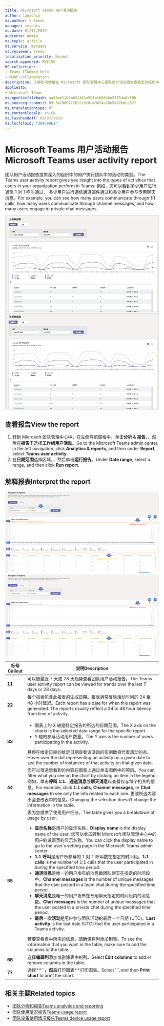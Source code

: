 ```yaml
---
title: Microsoft Teams 用户活动报告
author: LanaChin
ms.author: v-lanac
manager: serdars
ms.date: 01/11/2019
audience: Admin
ms.topic: article
ms.service: msteams
ms.reviewer: svemu
localization_priority: Normal
search.appverid: MET150
MS.collection:
- Teams_ITAdmin_Help
- M365-collaboration
description: 了解如何使用在 Microsoft 团队管理中心团队用户活动报告查看您的组织中的用户如何使用团队。
appliesto:
- Microsoft Teams
ms.openlocfilehash: aa13ee11b9a622461e501a1b004be5ff54e8cf0b
ms.sourcegitcommit: 85c34280977fb2c15c8a43874a20e9492bdca57f
ms.translationtype: MT
ms.contentlocale: zh-CN
ms.lasthandoff: 03/07/2019
ms.locfileid: "30459961"
---
```

# <a name="microsoft-teams-user-activity-report"></a><span data-ttu-id="a1228-103">Microsoft Teams 用户活动报告</span><span class="sxs-lookup"><span data-stu-id="a1228-103">Microsoft Teams user activity report</span></span>

<span data-ttu-id="a1228-104">团队用户活动报告提供深入的组织中的用户执行团队中的活动的类型。</span><span class="sxs-lookup"><span data-stu-id="a1228-104">The Teams user activity report gives you insight into the types of activities that users in your organization perform in Teams.</span></span> <span data-ttu-id="a1228-105">例如，您可以看到多少用户进行通信 1 对 1 呼叫通过、 多少用户进行通信通道邮件通过和多少用户参与专用聊天消息。</span><span class="sxs-lookup"><span data-stu-id="a1228-105">For example, you can see how many users communicate through 1:1 calls, how many users communicate through channel messages, and how many users engage in private chat messages.</span></span>

<span data-ttu-id="a1228-106">![团队用户活动报告中的 Microsoft 团队管理中心的屏幕截图](../media/teams-reports-user-activity.png "团队用户活动报告中的 Microsoft 团队管理中心的屏幕截图")</span><span class="sxs-lookup"><span data-stu-id="a1228-106">![Screen shot of the Teams user activity report in the Microsoft Teams admin center](../media/teams-reports-user-activity.png "Screen shot of the Teams user activity report in the Microsoft Teams admin center")</span></span>

## <a name="view-the-report"></a><span data-ttu-id="a1228-107">查看报告</span><span class="sxs-lookup"><span data-stu-id="a1228-107">View the report</span></span>

1. <span data-ttu-id="a1228-108">转到 Microsoft 团队管理中心中，在左侧导航窗格中，单击**分析 & 报告**，，然后在**报告**下选择**工作组用户活动**。</span><span class="sxs-lookup"><span data-stu-id="a1228-108">Go to the Microsoft Teams admin center, in the left navigation, click **Analytics & reports**, and then under **Report**, select **Teams user activity**.</span></span> 
2. <span data-ttu-id="a1228-109">在**日期范围**选择区域，，然后单击**运行报告**。</span><span class="sxs-lookup"><span data-stu-id="a1228-109">Under **Date range**, select a range, and then click **Run report**.</span></span> 

## <a name="interpret-the-report"></a><span data-ttu-id="a1228-110">解释报表</span><span class="sxs-lookup"><span data-stu-id="a1228-110">Interpret the report</span></span>

<span data-ttu-id="a1228-111">![带编号的标注的 Microsoft 团队管理中心中的团队用户活动报告的屏幕截图](../media/teams-reports-user-activity-with-callouts.png "带编号的标注的 Microsoft 团队管理中心中的团队用户活动报告的屏幕截图")</span><span class="sxs-lookup"><span data-stu-id="a1228-111">![Screenshot of the Teams user activity report in the Microsoft Teams admin center with numbered callouts](../media/teams-reports-user-activity-with-callouts.png "Screenshot of the Teams user activity report in the Microsoft Teams admin center with numbered callouts")</span></span>

|<span data-ttu-id="a1228-112">标号</span><span class="sxs-lookup"><span data-stu-id="a1228-112">Callout</span></span> |<span data-ttu-id="a1228-113">说明</span><span class="sxs-lookup"><span data-stu-id="a1228-113">Description</span></span>  |
|--------|-------------|
|<span data-ttu-id="a1228-114">**1**</span><span class="sxs-lookup"><span data-stu-id="a1228-114">**1**</span></span>   |<span data-ttu-id="a1228-115">可以随最近 7 天或 28 天趋势查看团队用户活动报告。</span><span class="sxs-lookup"><span data-stu-id="a1228-115">The Teams user activity report can be viewed for trends over the last 7 days or 28 days.</span></span> |
|<span data-ttu-id="a1228-116">**2**</span><span class="sxs-lookup"><span data-stu-id="a1228-116">**2**</span></span>   |<span data-ttu-id="a1228-p102">每个报表包含此报表的生成日期。报表通常反映活动时间的 24 至 48 小时延迟。</span><span class="sxs-lookup"><span data-stu-id="a1228-p102">Each report has a date for when this report was generated. The reports usually reflect a 24 to 48 hour latency from time of activity.</span></span> |
|<span data-ttu-id="a1228-119">**3**</span><span class="sxs-lookup"><span data-stu-id="a1228-119">**3**</span></span>   |<ul><li><span data-ttu-id="a1228-120">图表上的 X 轴是特定报告的所选的日期范围。</span><span class="sxs-lookup"><span data-stu-id="a1228-120">The X axis on the charts is the selected date range for the specific report.</span></span> </li><li><span data-ttu-id="a1228-121">Y 轴的参与活动用户数量。</span><span class="sxs-lookup"><span data-stu-id="a1228-121">The Y axis is the number of users participating in the activity.</span></span></li></ul><span data-ttu-id="a1228-122">悬停在给定日期的给定日期查看该活动的实例数目代表活动的点。</span><span class="sxs-lookup"><span data-stu-id="a1228-122">Hover over the dot representing an activity on a given date to see the number of instances of that activity on that given date.</span></span> |
|<span data-ttu-id="a1228-123">**4**</span><span class="sxs-lookup"><span data-stu-id="a1228-123">**4**</span></span>   |<span data-ttu-id="a1228-124">您可以筛选您看到的内容在图表上通过单击图例中的项目。</span><span class="sxs-lookup"><span data-stu-id="a1228-124">You can filter what you see on the chart by clicking an item in the legend.</span></span> <span data-ttu-id="a1228-125">例如，单击**呼叫 1:1**、**通道消息**或**聊天消息**以查看仅与每个相关的信息。</span><span class="sxs-lookup"><span data-stu-id="a1228-125">For example, click **1:1 calls**, **Channel messages**, or **Chat messages** to see only the info related to each one.</span></span> <span data-ttu-id="a1228-126">更改所选内容不会更改表中的信息。</span><span class="sxs-lookup"><span data-stu-id="a1228-126">Changing the selection doesn’t change the information in the table.</span></span> |
|<span data-ttu-id="a1228-127">**5**</span><span class="sxs-lookup"><span data-stu-id="a1228-127">**5**</span></span>   |<span data-ttu-id="a1228-128">表为您提供了使用用户细分。</span><span class="sxs-lookup"><span data-stu-id="a1228-128">The table gives you a breakdown of usage by user.</span></span>   <ul><li><span data-ttu-id="a1228-129">**显示名称**是用户的显示名称。</span><span class="sxs-lookup"><span data-stu-id="a1228-129">**Display name** is the display name of the user.</span></span> <span data-ttu-id="a1228-130">您可以单击转到 Microsoft 团队管理中心中的用户的设置页的显示名称。</span><span class="sxs-lookup"><span data-stu-id="a1228-130">You can click the display name to go to the user's setting page in the Microsoft Teams admin center.</span></span></li><li><span data-ttu-id="a1228-131">**1:1 呼叫**是用户所参与的 1 对 1 呼叫数在指定的时间段。</span><span class="sxs-lookup"><span data-stu-id="a1228-131">**1:1 calls** is the number of 1:1 calls that the user participated in during the specified time period.</span></span></li><li><span data-ttu-id="a1228-132">**通道消息**是唯一的用户发布的消息数团队聊天在指定的时间段中。</span><span class="sxs-lookup"><span data-stu-id="a1228-132">**Channel messages** is the number of unique messages that the user posted in a team chat during the specified time period.</span></span></li> <li><span data-ttu-id="a1228-133">**聊天消息**是唯一的用户发布在专用聊天指定的时间段内的消息数。</span><span class="sxs-lookup"><span data-stu-id="a1228-133">**Chat messages** is the number of unique messages that the user posted in a private chat during the specified time period.</span></span></li>  <li><span data-ttu-id="a1228-134">**最后一次活动**是用户参与团队活动的最后一个日期 (UTC)。</span><span class="sxs-lookup"><span data-stu-id="a1228-134">**Last activity** is the last date (UTC) that the user participated in a Teams activity.</span></span></li> </ul><span data-ttu-id="a1228-135">若要查看表中所需的信息，请确保将列添加到表。</span><span class="sxs-lookup"><span data-stu-id="a1228-135">To see the information that you want in the table, make sure to add the columns to the table.</span></span>
|<span data-ttu-id="a1228-136">**6**</span><span class="sxs-lookup"><span data-stu-id="a1228-136">**6**</span></span>   |<span data-ttu-id="a1228-137">选择**编辑列**添加或删除表中的列。</span><span class="sxs-lookup"><span data-stu-id="a1228-137">Select **Edit columns** to add or remove columns in the table.</span></span> |
|<span data-ttu-id="a1228-138">**7**</span><span class="sxs-lookup"><span data-stu-id="a1228-138">**7**</span></span>   |<span data-ttu-id="a1228-139">选择**˙˙˙**，然后**打印图表**打印图表。</span><span class="sxs-lookup"><span data-stu-id="a1228-139">Select **˙˙˙**, and then **Print chart** to print the chart.</span></span> |

## <a name="related-topics"></a><span data-ttu-id="a1228-140">相关主题</span><span class="sxs-lookup"><span data-stu-id="a1228-140">Related topics</span></span>
- [<span data-ttu-id="a1228-141">团队分析和报告</span><span class="sxs-lookup"><span data-stu-id="a1228-141">Teams analytics and reporting</span></span>](teams-reporting-reference.md)
- [<span data-ttu-id="a1228-142">团队使用情况报告</span><span class="sxs-lookup"><span data-stu-id="a1228-142">Teams usage report</span></span>](teams-usage-report.md)
- [<span data-ttu-id="a1228-143">团队设备使用情况报告</span><span class="sxs-lookup"><span data-stu-id="a1228-143">Teams device usage report</span></span>](device-usage-report.md)